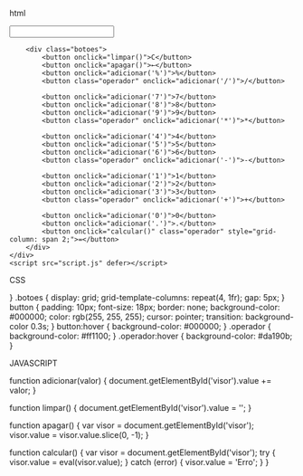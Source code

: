 html
<!DOCTYPE html>
<html lang="pt-BR">
<head>
    <meta charset="UTF-8">
    <meta name="viewport" content="width=device-width, initial-scale=1.0">
    <title>Calculadora Simples</title>
    <link rel="stylesheet" href="style.css">
</head>
<body>
    <div class="calculadora">
        <input type="text" id="visor" readonly>
        
        <div class="botoes">
            <button onclick="limpar()">C</button>
            <button onclick="apagar()">←</button>
            <button onclick="adicionar('%')">%</button>
            <button class="operador" onclick="adicionar('/')">/</button>
            
            <button onclick="adicionar('7')">7</button>
            <button onclick="adicionar('8')">8</button>
            <button onclick="adicionar('9')">9</button>
            <button class="operador" onclick="adicionar('*')">*</button>
            
            <button onclick="adicionar('4')">4</button>
            <button onclick="adicionar('5')">5</button>
            <button onclick="adicionar('6')">6</button>
            <button class="operador" onclick="adicionar('-')">-</button>
            
            <button onclick="adicionar('1')">1</button>
            <button onclick="adicionar('2')">2</button>
            <button onclick="adicionar('3')">3</button>
            <button class="operador" onclick="adicionar('+')">+</button>
            
            <button onclick="adicionar('0')">0</button>
            <button onclick="adicionar('.')">.</button>
            <button onclick="calcular()" class="operador" style="grid-column: span 2;">=</button>
        </div>
    </div>
    <script src="script.js" defer></script>
</body>
</html>

CSS

}
.botoes {
  display: grid;
  grid-template-columns: repeat(4, 1fr);
  gap: 5px;
}
button {
  padding: 10px;
  font-size: 18px;
  border: none;
  background-color: #000000;
  color: rgb(255, 255, 255);
  cursor: pointer;
  transition: background-color 0.3s;
}
button:hover {
  background-color: #000000;
}
.operador {
  background-color: #ff1100;
}
.operador:hover {
  background-color: #da190b;
}


JAVASCRIPT

function adicionar(valor) {
  document.getElementById('visor').value += valor;
}

function limpar() {
  document.getElementById('visor').value = '';
}

function apagar() {
  var visor = document.getElementById('visor');
  visor.value = visor.value.slice(0, -1);
}

function calcular() {
  var visor = document.getElementById('visor');
  try {
      visor.value = eval(visor.value);
  } catch (error) {
      visor.value = 'Erro';
  }
}
